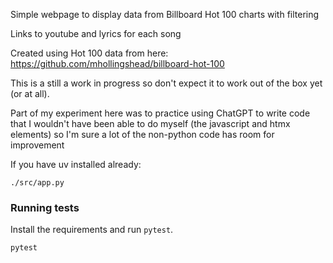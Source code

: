 Simple webpage to display data from Billboard Hot 100 charts with filtering

Links to youtube and lyrics for each song

Created using Hot 100 data from here:
https://github.com/mhollingshead/billboard-hot-100

This is a still a work in progress so don't expect it to work out of the box yet (or at all).

Part of my experiment here was to practice using ChatGPT to write code that I wouldn't have been able to do myself
(the javascript and htmx elements) so I'm sure a lot of the non-python code has room for improvement

If you have uv installed already:
```commandline
./src/app.py
```

### Running tests
Install the requirements and run `pytest`.
```bash
pytest
```
